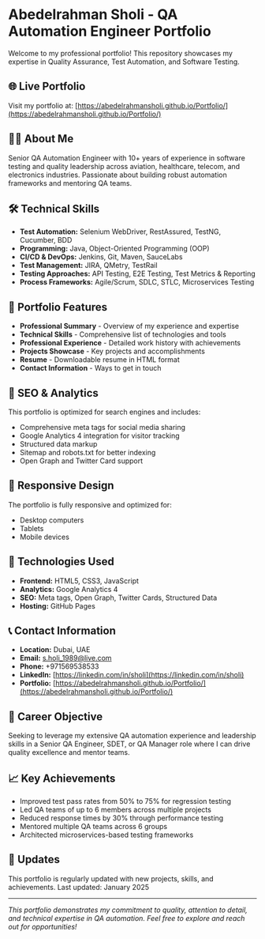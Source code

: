 # Abedelrahman Sholi - QA Automation Engineer Portfolio

Welcome to my professional portfolio! This repository showcases my expertise in Quality Assurance, Test Automation, and Software Testing.

## 🌐 Live Portfolio
Visit my portfolio at: [https://abedelrahmansholi.github.io/Portfolio/](https://abedelrahmansholi.github.io/Portfolio/)

## 👨‍💻 About Me
Senior QA Automation Engineer with 10+ years of experience in software testing and quality leadership across aviation, healthcare, telecom, and electronics industries. Passionate about building robust automation frameworks and mentoring QA teams.

## 🛠️ Technical Skills
- **Test Automation:** Selenium WebDriver, RestAssured, TestNG, Cucumber, BDD
- **Programming:** Java, Object-Oriented Programming (OOP)
- **CI/CD & DevOps:** Jenkins, Git, Maven, SauceLabs
- **Test Management:** JIRA, QMetry, TestRail
- **Testing Approaches:** API Testing, E2E Testing, Test Metrics & Reporting
- **Process Frameworks:** Agile/Scrum, SDLC, STLC, Microservices Testing

## 📄 Portfolio Features
- **Professional Summary** - Overview of my experience and expertise
- **Technical Skills** - Comprehensive list of technologies and tools
- **Professional Experience** - Detailed work history with achievements
- **Projects Showcase** - Key projects and accomplishments
- **Resume** - Downloadable resume in HTML format
- **Contact Information** - Ways to get in touch

## 🔧 SEO & Analytics
This portfolio is optimized for search engines and includes:
- Comprehensive meta tags for social media sharing
- Google Analytics 4 integration for visitor tracking
- Structured data markup
- Sitemap and robots.txt for better indexing
- Open Graph and Twitter Card support

## 📱 Responsive Design
The portfolio is fully responsive and optimized for:
- Desktop computers
- Tablets
- Mobile devices

## 🚀 Technologies Used
- **Frontend:** HTML5, CSS3, JavaScript
- **Analytics:** Google Analytics 4
- **SEO:** Meta tags, Open Graph, Twitter Cards, Structured Data
- **Hosting:** GitHub Pages

## 📞 Contact Information
- **Location:** Dubai, UAE
- **Email:** s.holi_1989@live.com
- **Phone:** +971569538533
- **LinkedIn:** [https://linkedin.com/in/sholi](https://linkedin.com/in/sholi)
- **Portfolio:** [https://abedelrahmansholi.github.io/Portfolio/](https://abedelrahmansholi.github.io/Portfolio/)

## 🎯 Career Objective
Seeking to leverage my extensive QA automation experience and leadership skills in a Senior QA Engineer, SDET, or QA Manager role where I can drive quality excellence and mentor teams.

## 📈 Key Achievements
- Improved test pass rates from 50% to 75% for regression testing
- Led QA teams of up to 6 members across multiple projects
- Reduced response times by 30% through performance testing
- Mentored multiple QA teams across 6 groups
- Architected microservices-based testing frameworks

## 🔄 Updates
This portfolio is regularly updated with new projects, skills, and achievements. Last updated: January 2025

---

*This portfolio demonstrates my commitment to quality, attention to detail, and technical expertise in QA automation. Feel free to explore and reach out for opportunities!*

